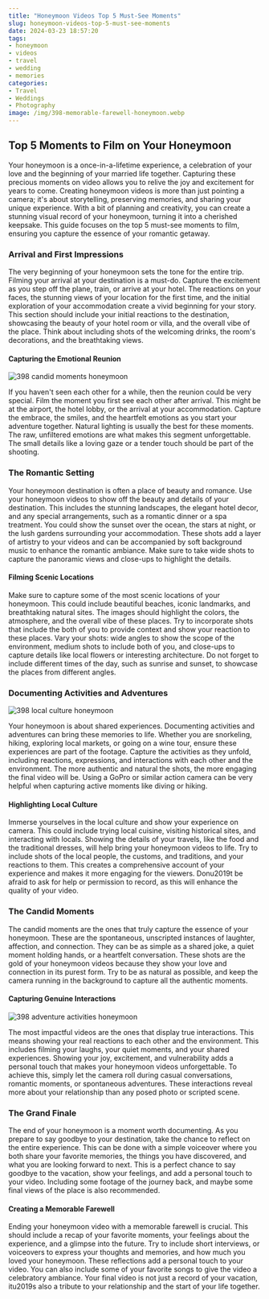 ```yaml
---
title: "Honeymoon Videos Top 5 Must-See Moments"
slug: honeymoon-videos-top-5-must-see-moments
date: 2024-03-23 18:57:20
tags:
- honeymoon
- videos
- travel
- wedding
- memories
categories:
- Travel
- Weddings
- Photography
image: /img/398-memorable-farewell-honeymoon.webp 
---
```

## Top 5 Moments to Film on Your Honeymoon

Your honeymoon is a once-in-a-lifetime experience, a celebration of your love and the beginning of your married life together. Capturing these precious moments on video allows you to relive the joy and excitement for years to come. Creating honeymoon videos is more than just pointing a camera; it's about storytelling, preserving memories, and sharing your unique experience. With a bit of planning and creativity, you can create a stunning visual record of your honeymoon, turning it into a cherished keepsake. This guide focuses on the top 5 must-see moments to film, ensuring you capture the essence of your romantic getaway.

### Arrival and First Impressions

The very beginning of your honeymoon sets the tone for the entire trip. Filming your arrival at your destination is a must-do. Capture the excitement as you step off the plane, train, or arrive at your hotel. The reactions on your faces, the stunning views of your location for the first time, and the initial exploration of your accommodation create a vivid beginning for your story. This section should include your initial reactions to the destination, showcasing the beauty of your hotel room or villa, and the overall vibe of the place. Think about including shots of the welcoming drinks, the room's decorations, and the breathtaking views.

#### Capturing the Emotional Reunion

![398 candid moments honeymoon](/img/398-candid-moments-honeymoon.webp)

If you haven't seen each other for a while, then the reunion could be very special. Film the moment you first see each other after arrival. This might be at the airport, the hotel lobby, or the arrival at your accommodation. Capture the embrace, the smiles, and the heartfelt emotions as you start your adventure together. Natural lighting is usually the best for these moments. The raw, unfiltered emotions are what makes this segment unforgettable. The small details like a loving gaze or a tender touch should be part of the shooting.

### The Romantic Setting

Your honeymoon destination is often a place of beauty and romance. Use your honeymoon videos to show off the beauty and details of your destination. This includes the stunning landscapes, the elegant hotel decor, and any special arrangements, such as a romantic dinner or a spa treatment. You could show the sunset over the ocean, the stars at night, or the lush gardens surrounding your accommodation. These shots add a layer of artistry to your videos and can be accompanied by soft background music to enhance the romantic ambiance. Make sure to take wide shots to capture the panoramic views and close-ups to highlight the details.

#### Filming Scenic Locations

Make sure to capture some of the most scenic locations of your honeymoon. This could include beautiful beaches, iconic landmarks, and breathtaking natural sites. The images should highlight the colors, the atmosphere, and the overall vibe of these places. Try to incorporate shots that include the both of you to provide context and show your reaction to these places. Vary your shots: wide angles to show the scope of the environment, medium shots to include both of you, and close-ups to capture details like local flowers or interesting architecture. Do not forget to include different times of the day, such as sunrise and sunset, to showcase the places from different angles.

### Documenting Activities and Adventures

![398 local culture honeymoon](/img/398-local-culture-honeymoon.webp)

Your honeymoon is about shared experiences. Documenting activities and adventures can bring these memories to life. Whether you are snorkeling, hiking, exploring local markets, or going on a wine tour, ensure these experiences are part of the footage. Capture the activities as they unfold, including reactions, expressions, and interactions with each other and the environment. The more authentic and natural the shots, the more engaging the final video will be. Using a GoPro or similar action camera can be very helpful when capturing active moments like diving or hiking.

#### Highlighting Local Culture

Immerse yourselves in the local culture and show your experience on camera. This could include trying local cuisine, visiting historical sites, and interacting with locals. Showing the details of your travels, like the food and the traditional dresses, will help bring your honeymoon videos to life. Try to include shots of the local people, the customs, and traditions, and your reactions to them. This creates a comprehensive account of your experience and makes it more engaging for the viewers. Donu2019t be afraid to ask for help or permission to record, as this will enhance the quality of your video.

### The Candid Moments

The candid moments are the ones that truly capture the essence of your honeymoon. These are the spontaneous, unscripted instances of laughter, affection, and connection. They can be as simple as a shared joke, a quiet moment holding hands, or a heartfelt conversation. These shots are the gold of your honeymoon videos because they show your love and connection in its purest form. Try to be as natural as possible, and keep the camera running in the background to capture all the authentic moments.

#### Capturing Genuine Interactions

![398 adventure activities honeymoon](/img/398-adventure-activities-honeymoon.webp)

The most impactful videos are the ones that display true interactions. This means showing your real reactions to each other and the environment. This includes filming your laughs, your quiet moments, and your shared experiences. Showing your joy, excitement, and vulnerability adds a personal touch that makes your honeymoon videos unforgettable. To achieve this, simply let the camera roll during casual conversations, romantic moments, or spontaneous adventures. These interactions reveal more about your relationship than any posed photo or scripted scene.

### The Grand Finale

The end of your honeymoon is a moment worth documenting. As you prepare to say goodbye to your destination, take the chance to reflect on the entire experience. This can be done with a simple voiceover where you both share your favorite memories, the things you have discovered, and what you are looking forward to next. This is a perfect chance to say goodbye to the vacation, show your feelings, and add a personal touch to your video. Including some footage of the journey back, and maybe some final views of the place is also recommended.

#### Creating a Memorable Farewell

Ending your honeymoon video with a memorable farewell is crucial. This should include a recap of your favorite moments, your feelings about the experience, and a glimpse into the future. Try to include short interviews, or voiceovers to express your thoughts and memories, and how much you loved your honeymoon. These reflections add a personal touch to your video. You can also include some of your favorite songs to give the video a celebratory ambiance. Your final video is not just a record of your vacation, itu2019s also a tribute to your relationship and the start of your life together.

